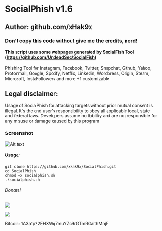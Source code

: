 # SocialPhish v1.6
## Author: github.com/xHak9x
### Don't copy this code without give me the credits, nerd! 
#### This script uses some webpages generated by SocialFish Tool (https://github.com/UndeadSec/SocialFish)


Phishing Tool for Instagram, Facebook, Twitter, Snapchat, Github, Yahoo, Protonmail, Google, Spotify, Netflix, Linkedin, Wordpress, Origin, Steam, Microsoft, InstaFollowers and more +1 customizable

## Legal disclaimer:
Usage of SocialPhish for attacking targets without prior mutual consent is illegal. It's the end user's responsibility to obey all applicable local, state and federal laws. Developers assume no liability and are not responsible for any misuse or damage caused by this program 

### Screenshot
![Alt text](https://image.ibb.co/nhdEwK/phish.png "SocialPhish")


##### Usage:
```
git clone https://github.com/xHak9x/SocialPhish.git
cd SocialPhish
chmod +x socialphish.sh
./socialphish.sh
```

###### Donate! 
![](https://image.ibb.co/i4ES3U/bc.png)

   ![](https://image.ibb.co/iniWV9/electrum_3_2_2_2018_08_30_21_49_44.png)

Bitcoin: 1A3a1p22EHXWq7muYZc9rGTmRGaithMnjR
